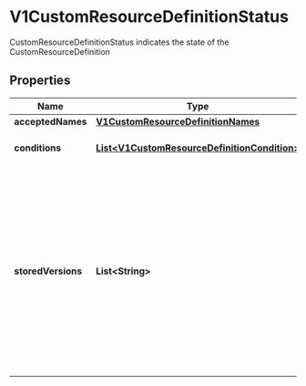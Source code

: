 

# V1CustomResourceDefinitionStatus

CustomResourceDefinitionStatus indicates the state of the CustomResourceDefinition
## Properties

Name | Type | Description | Notes
------------ | ------------- | ------------- | -------------
**acceptedNames** | [**V1CustomResourceDefinitionNames**](V1CustomResourceDefinitionNames.md) |  |  [optional]
**conditions** | [**List&lt;V1CustomResourceDefinitionCondition&gt;**](V1CustomResourceDefinitionCondition.md) | conditions indicate state for particular aspects of a CustomResourceDefinition |  [optional]
**storedVersions** | **List&lt;String&gt;** | storedVersions lists all versions of CustomResources that were ever persisted. Tracking these versions allows a migration path for stored versions in etcd. The field is mutable so a migration controller can finish a migration to another version (ensuring no old objects are left in storage), and then remove the rest of the versions from this list. Versions may not be removed from &#x60;spec.versions&#x60; while they exist in this list. |  [optional]



